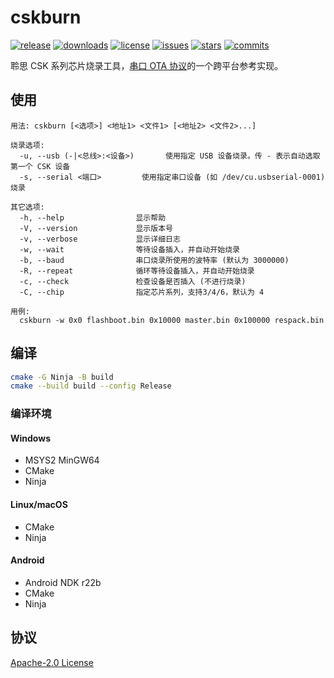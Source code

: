 cskburn
==========

[![release][release-img]][release-url] [![downloads][downloads-img]][downloads-url] [![license][license-img]][license-url] [![issues][issues-img]][issues-url] [![stars][stars-img]][stars-url] [![commits][commits-img]][commits-url]

聆思 CSK 系列芯片烧录工具，[串口 OTA 协议](https://docs.listenai.com/AIsolution/dsp/firmware_development/OTA_service#5-ota%E5%8D%8F%E8%AE%AE)的一个跨平台参考实现。

## 使用

```
用法: cskburn [<选项>] <地址1> <文件1> [<地址2> <文件2>...]

烧录选项:
  -u, --usb (-|<总线>:<设备>)		使用指定 USB 设备烧录。传 - 表示自动选取第一个 CSK 设备
  -s, --serial <端口>			使用指定串口设备 (如 /dev/cu.usbserial-0001) 烧录

其它选项:
  -h, --help				显示帮助
  -V, --version				显示版本号
  -v, --verbose				显示详细日志
  -w, --wait				等待设备插入，并自动开始烧录
  -b, --baud				串口烧录所使用的波特率 (默认为 3000000)
  -R, --repeat				循环等待设备插入，并自动开始烧录
  -c, --check				检查设备是否插入 (不进行烧录)
  -C, --chip				指定芯片系列，支持3/4/6，默认为 4

用例:
  cskburn -w 0x0 flashboot.bin 0x10000 master.bin 0x100000 respack.bin
```

## 编译

```sh
cmake -G Ninja -B build
cmake --build build --config Release
```

### 编译环境

#### Windows

* MSYS2 MinGW64
* CMake
* Ninja

#### Linux/macOS

* CMake
* Ninja

#### Android

* Android NDK r22b
* CMake
* Ninja

## 协议

[Apache-2.0 License](LICENSE)

[release-img]: https://img.shields.io/github/v/release/LISTENAI/cskburn?style=flat-square
[release-url]: https://github.com/LISTENAI/cskburn/releases/latest
[downloads-img]: https://img.shields.io/github/downloads/LISTENAI/cskburn/total?style=flat-square
[downloads-url]: https://github.com/LISTENAI/cskburn/releases
[license-img]: https://img.shields.io/github/license/LISTENAI/cskburn?style=flat-square
[license-url]: LICENSE
[issues-img]: https://img.shields.io/github/issues/LISTENAI/cskburn?style=flat-square
[issues-url]: https://github.com/LISTENAI/cskburn/issues
[stars-img]: https://img.shields.io/github/stars/LISTENAI/cskburn?style=flat-square
[stars-url]: https://github.com/LISTENAI/cskburn/stargazers
[commits-img]: https://img.shields.io/github/last-commit/LISTENAI/cskburn?style=flat-square
[commits-url]: https://github.com/LISTENAI/cskburn/commits/master
